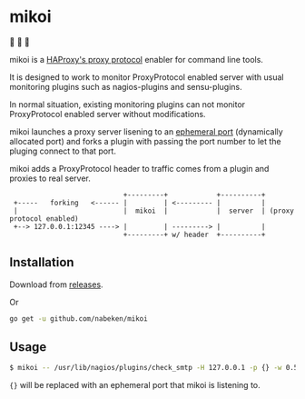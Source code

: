 # mikoi

:construction: :construction: :construction:

mikoi is a [HAProxy's proxy protocol](http://www.haproxy.org/download/1.5/doc/proxy-protocol.txt) enabler for command line tools.

It is designed to work to monitor ProxyProtocol enabled server with usual monitoring plugins such as nagios-plugins and sensu-plugins.

In normal situation, existing monitoring plugins can not monitor ProxyProtocol enabled server without modifications.

mikoi launches a proxy server lisening to an [ephemeral port](http://www.ncftp.com/ncftpd/doc/misc/ephemeral_ports.html) (dynamically allocated port) and forks a plugin with passing the port number to let the pluging connect to that port.

mikoi adds a ProxyProtocol header to traffic comes from a plugin and proxies to real server.

```text
                            +---------+            +----------+
 +-----   forking   <------ |         | <--------- |          |
 |                          |  mikoi  |            |  server  | (proxy protocol enabled)
 +--> 127.0.0.1:12345 ----> |         | ---------> |          |
                            +---------+ w/ header  +----------+
```

## Installation

Download from [releases](https://github.com/nabeken/mikoi/releases).

Or

```sh
go get -u github.com/nabeken/mikoi
```

## Usage

```sh
$ mikoi -- /usr/lib/nagios/plugins/check_smtp -H 127.0.0.1 -p {} -w 0.5 -c 1.0
```

`{}` will be replaced with an ephemeral port that mikoi is listening to.
